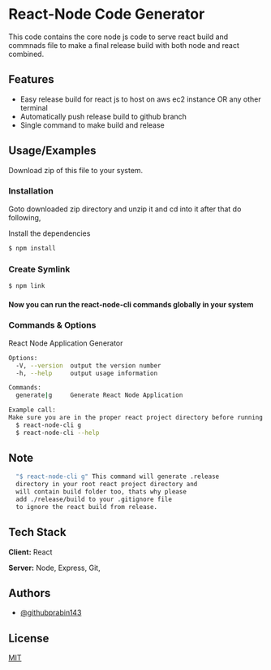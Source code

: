 
# React-Node Code Generator

This code contains the core node js code to serve react build and commnads file to make a final release build with both node and react combined.


## Features

- Easy release build for react js to host on aws ec2 instance OR any other terminal
- Automatically push release build to github branch
- Single command to make build and release

  
## Usage/Examples
Download zip of this file to your system.

### Installation

Goto downloaded zip directory and unzip it and cd into it after that do following,

Install the dependencies

```sh
$ npm install
```

### Create Symlink

```sh
$ npm link
```
#### Now you can run the react-node-cli commands globally in your system

### Commands & Options

React Node Application Generator
```sh
Options:
  -V, --version  output the version number
  -h, --help     output usage information

Commands:
  generate|g     Generate React Node Application

Example call:
Make sure you are in the proper react project directory before running below command.
  $ react-node-cli g
  $ react-node-cli --help
```
## Note
```sh
  "$ react-node-cli g" This command will generate .release
  directory in your root react project directory and 
  will contain build folder too, thats why please 
  add ./release/build to your .gitignore file 
  to ignore the react build from release.
```
  
## Tech Stack

**Client:** React

**Server:** Node, Express, Git,
## Authors

- [@githubprabin143](https://github.com/githubprabin143/react-node-cli)

  
## License

[MIT](https://choosealicense.com/licenses/mit/)

  
